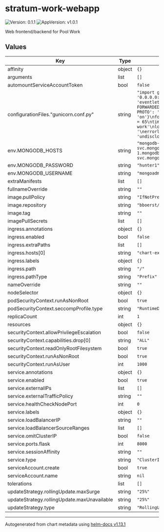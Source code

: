 # stratum-work-webapp

![Version: 0.1.1](https://img.shields.io/badge/Version-0.1.1-informational?style=flat-square) ![AppVersion: v1.0.1](https://img.shields.io/badge/AppVersion-v1.0.1-informational?style=flat-square)

Web frontend/backend for Pool Work

## Values

| Key | Type | Default | Description |
|-----|------|---------|-------------|
| affinity | object | `{}` |  |
| arguments | list | `[]` |  |
| automountServiceAccountToken | bool | `false` |  |
| configurationFiles."gunicorn.conf.py" | string | `"import gunicorn\nbind = '0.0.0.0:8000'\nworkers = 1\nworker_class = 'eventlet'\nsecure_scheme_headers = {'X-FORWARDED-PROTOCOL': 'ssl', 'X-FORWARDED-PROTO': 'https', 'X-FORWARDED-SSL': 'on'}\nforwarded_allow_ips = '*'\nkeepalive = 65\ntimeout = 300\nproc_name = 'stratum-work'\nloglevel = 'info'\naccesslog = '-'\nerrorlog = '-'\ngunicorn.SERVER = 'undisclosed'\n"` |  |
| env.MONGODB_HOSTS | string | `"mongodb-0.mongodb-svc.mongodb.svc.cluster.local:27017,mongodb-1.mongodb-svc.mongodb.svc.cluster.local:27017/"` |  |
| env.MONGODB_PASSWORD | string | `"hunter1"` |  |
| env.MONGODB_USERNAME | string | `"mongoadmin"` |  |
| extraManifests | list | `[]` |  |
| fullnameOverride | string | `""` |  |
| image.pullPolicy | string | `"IfNotPresent"` |  |
| image.repository | string | `"bboerst/stratum-work-webapp"` |  |
| image.tag | string | `""` |  |
| imagePullSecrets | list | `[]` |  |
| ingress.annotations | object | `{}` |  |
| ingress.enabled | bool | `false` |  |
| ingress.extraPaths | list | `[]` |  |
| ingress.hosts[0] | string | `"chart-example.local"` |  |
| ingress.labels | object | `{}` |  |
| ingress.path | string | `"/"` |  |
| ingress.pathType | string | `"Prefix"` |  |
| nameOverride | string | `""` |  |
| nodeSelector | object | `{}` |  |
| podSecurityContext.runAsNonRoot | bool | `true` |  |
| podSecurityContext.seccompProfile.type | string | `"RuntimeDefault"` |  |
| replicaCount | int | `1` |  |
| resources | object | `{}` |  |
| securityContext.allowPrivilegeEscalation | bool | `false` |  |
| securityContext.capabilities.drop[0] | string | `"ALL"` |  |
| securityContext.readOnlyRootFilesystem | bool | `true` |  |
| securityContext.runAsNonRoot | bool | `true` |  |
| securityContext.runAsUser | int | `1000` |  |
| service.annotations | object | `{}` |  |
| service.enabled | bool | `true` |  |
| service.externalIPs | list | `[]` |  |
| service.externalTrafficPolicy | string | `""` |  |
| service.healthCheckNodePort | int | `0` |  |
| service.labels | object | `{}` |  |
| service.loadBalancerIP | string | `""` |  |
| service.loadBalancerSourceRanges | list | `[]` |  |
| service.omitClusterIP | bool | `false` |  |
| service.ports.flask | int | `8000` |  |
| service.sessionAffinity | string | `""` |  |
| service.type | string | `"ClusterIP"` |  |
| serviceAccount.create | bool | `true` |  |
| serviceAccount.name | string | `nil` |  |
| tolerations | list | `[]` |  |
| updateStrategy.rollingUpdate.maxSurge | string | `"25%"` |  |
| updateStrategy.rollingUpdate.maxUnavailable | string | `"25%"` |  |
| updateStrategy.type | string | `"RollingUpdate"` |  |

----------------------------------------------
Autogenerated from chart metadata using [helm-docs v1.13.1](https://github.com/norwoodj/helm-docs/releases/v1.13.1)
